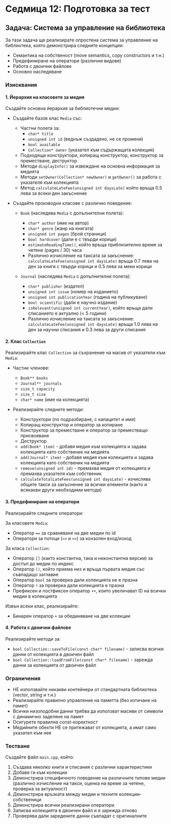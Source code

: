 # Седмица 12: Подготовка за тест

## Задача: Система за управление на библиотека

За тази задача ще реализирате опростена система за управление на библиотека, която демонстрира следните концепции:
- Семантика на собственост (move semantics, copy constructors и т.н.)
- Предефиниране на оператори (различни видове)
- Работа с двоични файлове
- Основно наследяване

### Изисквания

#### 1. Йерархия на класовете за медия
Създайте основна йерархия за библиотечни медии:

- Създайте базов клас `Media` със:
  - Частни полета за:
    - `char* title`
    - `unsigned int id` (веднъж създадено, не се променя)
    - `bool available`
    - `Collection* owner` (указател към съдържащата колекция)
  - Подходящи конструктори, копиращ конструктор, конструктор за преместване, деструктор
  - Методи `displayInfo()` за извеждане на основна информация за медията
  - Методи `setOwner(Collection* newOwner)` и `getOwner()` за работа с указателя към колекцията
  - Метод `calculateLateFee(unsigned int daysLate)` който връща 0.5 лева за всеки ден закъснение

- Създайте производни класове с различно поведение:
  - `Book` (наследява `Media` с допълнителни полета):
    - `char* author` (име на автор)
    - `char* genre` (жанр на книгата)
    - `unsigned int pages` (брой страници)
    - `bool hardcover` (дали е с твърди корици)
    - `estimateReadingTime()`, който връща приблизително време за четене (pages / 30) часа
    - Различно изчисление на таксата за закъснение: `calculateLateFee(unsigned int daysLate)` връща 0.7 лева на ден за книги с твърди корици и 0.5 лева за меки корици
  
  - `Journal` (наследява `Media` с допълнителни полета):
    - `char* publisher` (издател)
    - `unsigned int issue` (номер на изданието)
    - `unsigned int publicationYear` (година на публикуване)
    - `bool scientific` (дали е научно издание)
    - `isRelevant(unsigned int currentYear)`, който връща дали списанието е актуално (< 5 години)
    - Различно изчисление на таксата за закъснение: `calculateLateFee(unsigned int daysLate)` връща 1.0 лева на ден за научни списания и 0.3 лева за други списания

#### 2. Клас `Collection`
Реализирайте клас `Collection` за съхранение на масив от указатели към `Media`:

- Частни членове:
  - `Book** books`
  - `Journal** journals`
  - `size_t capacity`
  - `size_t size`
  - `char* name` (име на колекцията)

- Реализирайте следните методи:
  - Конструктори (по подразбиране, с капацитет и име)
  - Копиращ конструктор и оператор за копиране
  - Конструктор за преместване и оператор за преместващо присвояване
  - Деструктор
  - `add(Book* item)` - добавя медия към колекцията и задава колекцията като собственик на медията
  - `add(Journal* item)` - добавя медия към колекцията и задава колекцията като собственик на медията
  - `remove(unsigned int id)` - премахва медия от колекцията и премахва указателя към собственик
  - `calculateTotalLateFees(unsigned int daysLate)` - изчислява общите такси за закъснение за всички елементи
  (както и всякакви други необходими методи)

#### 3. Предефиниране на оператори
Реализирайте следните оператори:

За класовете `Media`:
- Оператор `==` за сравняване на две медии по id
- Оператори за потоци (`<<` и `>>`) за конзолен вход/изход

За класа `Collection`:
- Оператор `[]` (както константна, така и неконстантна версии) за достъп до медии по индекс
- Оператор `()`, който приема низ и връща първата медия със съвпадащо заглавие
- Оператор `bool` за проверка дали колекцията не е празна
- Оператор `!` за проверка дали колекцията е празна
- Префиксен и постфиксен оператор `++`, които увеличават ID на всички медии в колекцията

Извън всеки клас, реализирайте:
- Бинарен оператор `+` за обединяване на две колекции

#### 4. Работа с двоични файлове
Реализирайте методи за:
- `bool Collection::saveToFile(const char* filename)` - записва всички данни от колекцията в двоичен файл
- `bool Collection::loadFromFile(const char* filename)` - зарежда данни за колекцията от двоичен файл

### Ограничения
- НЕ използвайте никакви контейнери от стандартната библиотека (vector, string и т.н.)
- Реализирайте правилно управление на паметта (без изтичане на памет)
- Всички низоподобни данни трябва да използват масиви от символи с динамично заделяне на памет
- Осигурете правилна const-коректност
- Медийните обекти НЕ се притежават от колекцията, а имат само указател към нея

### Тестване
Създайте файл `main.cpp`, който:
1. Създава няколко книги и списания с различни характеристики
2. Добавя ги към колекции
3. Демонстрира специфичното поведение на различните типове медии (различно изчисление на такси, оценка на време за четене, проверка за актуалност)
4. Демонстрира връзката между медии и техните колекции-собственици
5. Демонстрира всички реализирани оператори
6. Записва колекцията в двоичен файл и я зарежда отново
7. Проверява дали заредените данни съвпадат с оригиналните